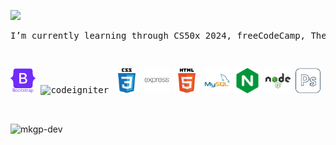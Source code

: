 <a href="https://git.io/typing-svg"><img src="https://readme-typing-svg.demolab.com?font=Roboto+Mono&size=40&pause=1000&color=4C77F7&center=true&vCenter=true&width=1300&lines=Mark+Pelayo;Aspiring+Full-stack+Web+Developer" /></a>

<pre>
I’m currently learning through CS50x 2024, freeCodeCamp, The Odin Project
</pre>
  
<pre>
<p align="center">
<img src="https://raw.githubusercontent.com/devicons/devicon/master/icons/bootstrap/bootstrap-plain-wordmark.svg" alt="bootstrap" width="40" height="40"/> <img src="https://cdn.worldvectorlogo.com/logos/codeigniter.svg" alt="codeigniter" width="40" height="40"/> <img src="https://raw.githubusercontent.com/devicons/devicon/master/icons/css3/css3-original-wordmark.svg" alt="css3" width="40" height="40"/> <img src="https://raw.githubusercontent.com/devicons/devicon/master/icons/express/express-original-wordmark.svg" alt="express" width="40" height="40"/> <img src="https://raw.githubusercontent.com/devicons/devicon/master/icons/html5/html5-original-wordmark.svg" alt="html5" width="40" height="40"/> <img src="https://raw.githubusercontent.com/devicons/devicon/master/icons/mysql/mysql-original-wordmark.svg" alt="mysql" width="40" height="40"/> <img src="https://raw.githubusercontent.com/devicons/devicon/master/icons/nginx/nginx-original.svg" alt="nginx" width="40" height="40"/> <img src="https://raw.githubusercontent.com/devicons/devicon/master/icons/nodejs/nodejs-original-wordmark.svg" alt="nodejs" width="40" height="40"/> <img src="https://raw.githubusercontent.com/devicons/devicon/master/icons/photoshop/photoshop-line.svg" alt="photoshop" width="40" height="40"/> <img src="https://raw.githubusercontent.com/devicons/devicon/master/icons/php/php-original.svg" alt="php" width="40" height="40"/> <img src="https://www.vectorlogo.zone/logos/pptrdev/pptrdev-official.svg" alt="puppeteer" width="40" height="40"/> <img src="https://raw.githubusercontent.com/detain/svg-logos/780f25886640cef088af994181646db2f6b1a3f8/svg/selenium-logo.svg" alt="selenium" width="40" height="40"/> <img src="https://www.vectorlogo.zone/logos/sqlite/sqlite-icon.svg" alt="sqlite" width="40" height="40"/>
</p>
</pre>

<p><img align="center" src="https://github-readme-stats.vercel.app/api/top-langs?username=mkgp-dev&show_icons=true&theme=synthwave&locale=en&layout=compact" alt="mkgp-dev" /></p>
